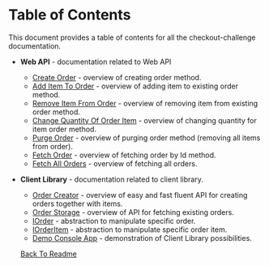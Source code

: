 # Table of Contents

This document provides a table of contents for all the checkout-challenge documentation.

* **Web API** - documentation related to Web API
  * [Create Order](api/create-order.md) - overview of creating order method.
  * [Add Item To Order](api/add-item.md) - overview of adding item to existing order method.
  * [Remove Item From Order](api/remove-item.md) - overview of removing item from existing order method.
  * [Change Quantity Of Order Item](api/change-quantity.md) - overview of changing quantity for item order method.
  * [Purge Order](api/purge-order.md) - overview of purging order method (removing all items from order).
  * [Fetch Order](api/get-order.md) - overview of fetching order by Id method.
  * [Fetch All Orders](api/get-all-orders.md) - overview of fetching all orders.
* **Client Library** - documentation related to client library.
  * [Order Creator](lib/orders-creator.md) - overview of easy and fast fluent API for creating orders together with items.
  * [Order Storage](lib/orders-storage.md) - overview of API for fetching existing orders.
  * [IOrder](lib/order.md) - abstraction to manipulate specific order.
  * [IOrderItem](lib/order.md) - abstraction to manipulate specific order item.
  * [Demo Console App](../Checkout.CustomerLib.Demo/Program.cs) - demonstration of Client Library possibilities.
  
  [Back To Readme](../README.md)
